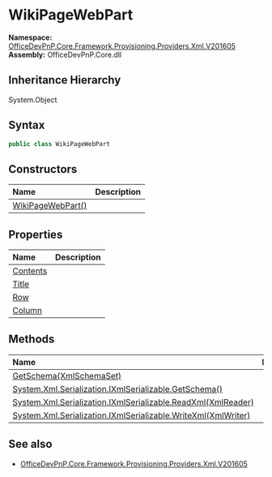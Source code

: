 # WikiPageWebPart
  

**Namespace:** [OfficeDevPnP.Core.Framework.Provisioning.Providers.Xml.V201605](OfficeDevPnP.Core.Framework.Provisioning.Providers.Xml.V201605.md)  
**Assembly:** OfficeDevPnP.Core.dll  
## Inheritance Hierarchy
System.Object  
## Syntax
```C#
public class WikiPageWebPart
```
## Constructors
|**Name**|**Description**|
|:-----|:-----|
| [WikiPageWebPart()](OfficeDevPnP.Core.Framework.Provisioning.Providers.Xml.V201605.WikiPageWebPart.ctor1.md) | 
## Properties
|**Name**|**Description**|
|:-----|:-----|
| [Contents](OfficeDevPnP.Core.Framework.Provisioning.Providers.Xml.V201605.WikiPageWebPart.Contents.md) | 
| [Title](OfficeDevPnP.Core.Framework.Provisioning.Providers.Xml.V201605.WikiPageWebPart.Title.md) | 
| [Row](OfficeDevPnP.Core.Framework.Provisioning.Providers.Xml.V201605.WikiPageWebPart.Row.md) | 
| [Column](OfficeDevPnP.Core.Framework.Provisioning.Providers.Xml.V201605.WikiPageWebPart.Column.md) | 
## Methods
|**Name**|**Description**|
|:-----|:-----|
| [GetSchema(XmlSchemaSet)](OfficeDevPnP.Core.Framework.Provisioning.Providers.Xml.V201605.WikiPageWebPart.B4F30151.md) | 
| [System.Xml.Serialization.IXmlSerializable.GetSchema()](OfficeDevPnP.Core.Framework.Provisioning.Providers.Xml.V201605.WikiPageWebPart.A1A04AFB.md) | 
| [System.Xml.Serialization.IXmlSerializable.ReadXml(XmlReader)](OfficeDevPnP.Core.Framework.Provisioning.Providers.Xml.V201605.WikiPageWebPart.C1E80F72.md) | 
| [System.Xml.Serialization.IXmlSerializable.WriteXml(XmlWriter)](OfficeDevPnP.Core.Framework.Provisioning.Providers.Xml.V201605.WikiPageWebPart.8F7A6518.md) | 
## See also
- [OfficeDevPnP.Core.Framework.Provisioning.Providers.Xml.V201605](OfficeDevPnP.Core.Framework.Provisioning.Providers.Xml.V201605.md)
